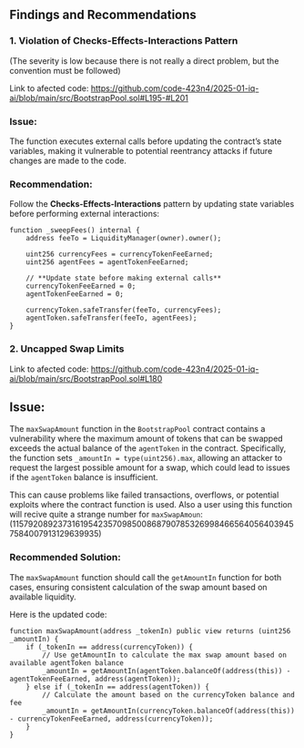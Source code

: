 ## Findings and Recommendations

### 1. **Violation of Checks-Effects-Interactions Pattern**
(The severity is low because there is not really a direct problem, but the convention must be followed)

Link to afected code: 
https://github.com/code-423n4/2025-01-iq-ai/blob/main/src/BootstrapPool.sol#L195-#L201

### Issue:  
The function executes external calls before updating the contract’s state variables, making it vulnerable to potential reentrancy attacks if future changes are made to the code.

### Recommendation:  
Follow the **Checks-Effects-Interactions** pattern by updating state variables before performing external interactions:

```solidity
function _sweepFees() internal {
    address feeTo = LiquidityManager(owner).owner();
    
    uint256 currencyFees = currencyTokenFeeEarned;
    uint256 agentFees = agentTokenFeeEarned;

    // **Update state before making external calls**
    currencyTokenFeeEarned = 0;
    agentTokenFeeEarned = 0;

    currencyToken.safeTransfer(feeTo, currencyFees);
    agentToken.safeTransfer(feeTo, agentFees);
}
```

### 2. Uncapped Swap Limits
Link to afected code: 
https://github.com/code-423n4/2025-01-iq-ai/blob/main/src/BootstrapPool.sol#L180

## Issue:
The `maxSwapAmount` function in the `BootstrapPool` contract contains a vulnerability where the maximum amount of tokens that can be swapped exceeds the actual balance of the `agentToken` in the contract. Specifically, the function sets `_amountIn = type(uint256).max`, allowing an attacker to request the largest possible amount for a swap, which could lead to issues if the `agentToken` balance is insufficient.

This can cause problems like failed transactions, overflows, or potential exploits where the contract function is used. Also a user using this function will recive quite a strange number for `maxSwapAmoun`: (115792089237316195423570985008687907853269984665640564039457584007913129639935)


### Recommended Solution:

The `maxSwapAmount` function should call the `getAmountIn` function for both cases, ensuring consistent calculation of the swap amount based on available liquidity.

Here is the updated code:

```solidity
function maxSwapAmount(address _tokenIn) public view returns (uint256 _amountIn) {
    if (_tokenIn == address(currencyToken)) {
        // Use getAmountIn to calculate the max swap amount based on available agentToken balance
        _amountIn = getAmountIn(agentToken.balanceOf(address(this)) - agentTokenFeeEarned, address(agentToken));
    } else if (_tokenIn == address(agentToken)) {
        // Calculate the amount based on the currencyToken balance and fee
        _amountIn = getAmountIn(currencyToken.balanceOf(address(this)) - currencyTokenFeeEarned, address(currencyToken));
    }
}
```